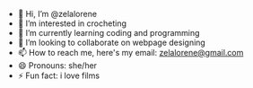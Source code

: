 - 👋 Hi, I’m @zelalorene
- 👀 I’m interested in crocheting
- 🌱 I’m currently learning coding and programming
- 💞️ I’m looking to collaborate on webpage designing
- 📫 How to reach me, here's my email: zelalorene@gmail.com
- 😄 Pronouns: she/her
- ⚡ Fun fact: i love films 

<!---
zelalorene/zelalorene is a ✨ special ✨ repository because its `README.md` (this file) appears on your GitHub profile.
You can click the Preview link to take a look at your changes.
--->
